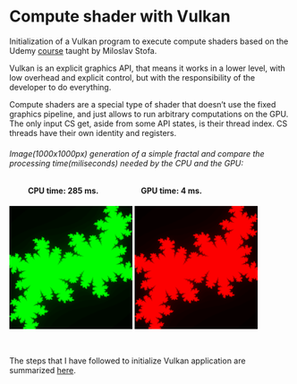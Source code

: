 # Compute shader with Vulkan

Initialization of a Vulkan program to execute compute shaders based on the Udemy [course](https://www.udemy.com/course/vulkan-gpu-computing/) taught by Miloslav Stofa.

Vulkan is an explicit graphics API, that means it works in a lower level, with low overhead and explicit control, but with the responsibility of the developer to do everything.

Compute shaders are a special type of shader that doesn’t use the fixed graphics pipeline, and just allows to run arbitrary computations on the GPU. The only input CS get, aside from some API states, is their thread index. CS threads have their own identity and registers.

###### Image(1000x1000px) generation of a simple fractal and compare the processing time(miliseconds) needed by the CPU and the GPU:

#### &nbsp;&nbsp;&nbsp;&nbsp;&nbsp;&nbsp;&nbsp;&nbsp;&nbsp; CPU time: 285 ms.   &nbsp;&nbsp;&nbsp;&nbsp;&nbsp;&nbsp;&nbsp;&nbsp;&nbsp;&nbsp;&nbsp;&nbsp;&nbsp;&nbsp;&nbsp;&nbsp;&nbsp;&nbsp;&nbsp;&nbsp;&nbsp;   GPU time: 4 ms.
<p align="left">
 <img height="220px" src="https://github.com/esettes/compute_shader_vulkan/blob/main/img/fractal_cpu.png" />
 <img height="220px" src="https://github.com/esettes/compute_shader_vulkan/blob/main/img/fractal_gpu.png" />
</p>

<br>

The steps that I have followed to initialize Vulkan application are summarized [here](https://github.com/esettes/compute_shader_vulkan/wiki/Initialization).
